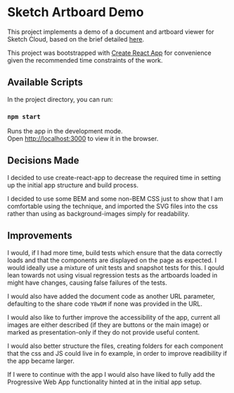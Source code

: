 # Sketch Artboard Demo

This project implements a demo of a document and artboard viewer for Sketch Cloud, based on the brief detailed [here](https://github.com/sketch-hq/frontend-code-test).

This project was bootstrapped with [Create React App](https://github.com/facebook/create-react-app) for convenience given the recommended time constraints of the work.

## Available Scripts

In the project directory, you can run:

### `npm start`

Runs the app in the development mode.<br />
Open [http://localhost:3000](http://localhost:3000) to view it in the browser.

## Decisions Made

I decided to use create-react-app to decrease the required time in setting up the initial app structure and build process.

I decided to use some BEM and some non-BEM CSS just to show that I am comfortable using the technique, and imported the SVG files into the css rather than using as background-images simply for readability.

## Improvements

I would, if I had more time, build tests which ensure that the data correctly loads and that the components are displayed on the page as expected. I would ideally use a mixture of unit tests and snapshot tests for this. I qould lean towards not using visual regression tests as the artboards loaded in might have changes, causing false failures of the tests.

I would also have added the document code as another URL parameter, defaulting to the share code `Y8wDM` if none was provided in the URL.

I would also like to further improve the accessibility of the app, current all images are either described (if they are buttons or the main image) or marked as presentation-only if they do not provide useful content.

I would also better structure the files, creating folders for each component that the css and JS could live in fo example, in order to improve readibility if the app became larger.

If I were to continue with the app I would also have liked to fully add the Progressive Web App functionality hinted at in the initial app setup.
